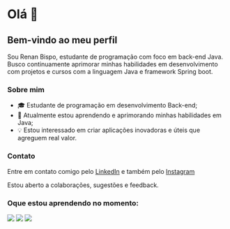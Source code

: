 # Olá 👋
## Bem-vindo ao meu perfil

<p>Sou Renan Bispo, estudante de programação com foco em back-end Java. Busco continuamente aprimorar minhas habilidades em desenvolvimento com projetos e cursos com a linguagem Java e framework Spring boot.</p>

### Sobre mim

- 🎓 Estudante de programação em desenvolvimento Back-end;
- 🌱 Atualmente estou aprendendo e aprimorando minhas habilidades em Java;
- 💡 Estou interessado em criar aplicações inovadoras e úteis que agreguem real valor.

### Contato

<p>Entre em contato comigo pelo <a href="https://www.linkedin.com/in/renan-de-jesus-bispo-78a576243/">LinkedIn<a/> e também pelo <a href="https://www.instagram.com/nanbispo_/">Instagram<a/>
<p>Estou aberto a colaborações, sugestões e feedback.

### Oque estou aprendendo no momento:
 <img src="https://skillicons.dev/icons?i=python,java,spring,maven,postgres,postman" />
<img loading="lazy" src = "https://github-readme-stats.vercel.app/api?username=Renan-Bispo&show_icons=true&theme=dark"/>
<img loading="lazy" src = "https://github-readme-stats.vercel.app/api/top-langs/?username=Renan-Bispo&layout=compact&theme=dark"/>

